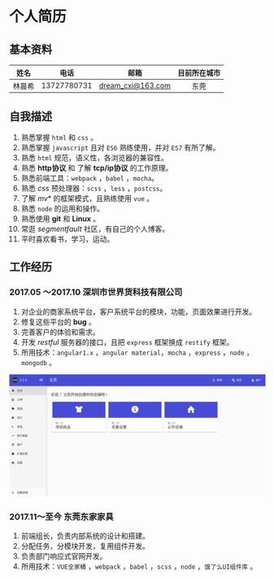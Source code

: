 # 个人简历

## 基本资料

| 姓名   | 电话         | 邮箱             | 目前所在城市 |
|:-----:|:-----------:|:-----------------:|:---:|
| 林晨希 | 13727780731 | dream_cxi@163.com | 东莞 |
  


## 自我描述

1. 熟悉掌握 `html` 和 `css` 。
2. 熟悉掌握 `javascript` 且对 `ES6` 熟练使用，并对 `ES7` 有所了解。
3. 熟悉 `html` 规范，语义性，各浏览器的兼容性。
4. 熟悉 **http协议** 和 了解 **tcp/ip协议** 的工作原理。
5. 熟悉前端工具：`webpack` ，`babel` ，`mocha`。
6. 熟悉 *css* 预处理器：`scss` ，`less` ，`postcss`。
7. 了解 *mv** 的框架模式，且熟练使用 `vue` 。
8. 熟悉 `node` 的运用和操作。
9. 熟悉使用 **git** 和 **Linux** 。
10. 常逛 *segmentfault* 社区，有自己的个人博客。
11. 平时喜欢看书，学习，运动。

## 工作经历

### 2017.05 ～2017.10  深圳市世界货科技有限公司
1. 对企业的商家系统平台，客户系统平台的模块，功能，页面效果进行开发。
2. 修复这些平台的 **bug** 。
3. 完善客户的体验和需求。
4. 开发 *restful* 服务器的接口，且把 `express` 框架换成 `restify` 框架。
5. 所用技术：`angular1.x` ，`angular material`，`mocha` ，`express` ，`node` ，`mongodb` 。

![部分照片][1]

### 2017.11～至今 东莞东家家具
1. 前端组长，负责内部系统的设计和搭建。
2. 分配任务，分模块开发，复用组件开发。
3. 负责部门响应式官网开发。
4. 所用技术：`VUE全家桶` ，`webpack` ，`babel` ，`scss` ，`node` ，`饿了么UI组件库` 。

[1]: shijiehuo.png
